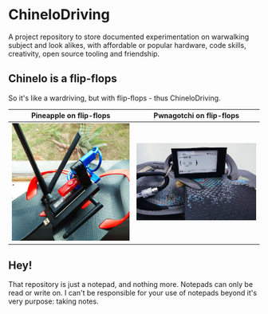 # ChineloDriving
A project repository to store documented experimentation on warwalking subject and look alikes, with affordable or popular hardware, code skills, creativity, open source tooling and friendship.

## Chinelo is a flip-flops

So it's like a wardriving, but with flip-flops - thus ChineloDriving.

Pineapple on flip-flops | Pwnagotchi on flip-flops 
--- | --- 
<img src='WiFi_Pineapple_Nano/rebuilding_nano/pineapple_on_flip_flops.jpg' width='300'>|<img src='/Pwnagotchi/pwnagotchi_on_flip_flops.png' width='300'>

## Hey!

That repository is just a notepad, and nothing more. Notepads can only be read or write on. I can't be responsible for your use of notepads beyond it's very purpose: taking notes.
